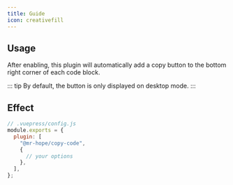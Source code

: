 ```yaml
---
title: Guide
icon: creativefill
---
```


## Usage

After enabling, this plugin will automatically add a copy button to the bottom right corner of each code block.

::: tip
By default, the button is only displayed on desktop mode.
:::

## Effect

```js
// .vuepress/config.js
module.exports = {
  plugin: [
    "@mr-hope/copy-code",
    {
      // your options
    },
  ],
};
```

